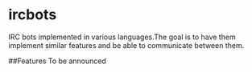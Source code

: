 ircbots
=======

IRC bots implemented in various languages.The goal is to have them
implement similar features and be able to communicate between them.

##Features
To be announced
